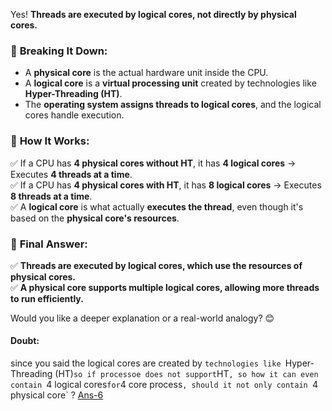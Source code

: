 Yes! **Threads are executed by logical cores, not directly by physical cores.**

### 🔹 **Breaking It Down:**

- A **physical core** is the actual hardware unit inside the CPU.
- A **logical core** is a **virtual processing unit** created by technologies like **Hyper-Threading (HT)**.
- The **operating system assigns threads to logical cores**, and the logical cores handle execution.

### 🔹 **How It Works:**

✅ If a CPU has **4 physical cores without HT**, it has **4 logical cores** → Executes **4 threads at a time**.  
✅ If a CPU has **4 physical cores with HT**, it has **8 logical cores** → Executes **8 threads at a time**.  
✅ A **logical core** is what actually **executes the thread**, even though it's based on the **physical core's resources**.

### 🔹 **Final Answer:**

✅ **Threads are executed by logical cores, which use the resources of physical cores.**  
✅ **A physical core supports multiple logical cores, allowing more threads to run efficiently.**

Would you like a deeper explanation or a real-world analogy? 😊

#### Doubt:

since you said the logical cores are created by `technologies like `Hyper-Threading (HT)`so if processoe does not support`HT`, so how it can even contain `4 logical cores`for`4 core process`, should it not only contain `4 physical core` ? [Ans-6]()
